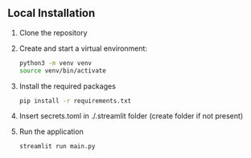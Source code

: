 ## Local Installation
1. Clone the repository
2. Create and start a virtual environment:
    ```bash
    python3 -m venv venv
    source venv/bin/activate
    ```
3. Install the required packages
    ```bash
    pip install -r requirements.txt
    ```

4. Insert secrets.toml in ./.streamlit folder (create folder if not present) 

5. Run the application
    ```bash
    streamlit run main.py
    ```
